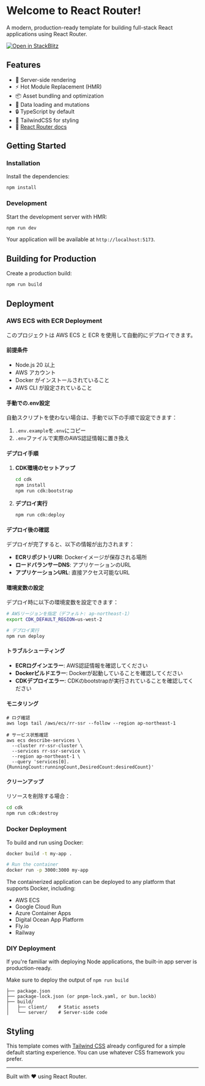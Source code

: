 # Welcome to React Router!

A modern, production-ready template for building full-stack React applications using React Router.

[![Open in StackBlitz](https://developer.stackblitz.com/img/open_in_stackblitz.svg)](https://stackblitz.com/github/remix-run/react-router-templates/tree/main/default)

## Features

- 🚀 Server-side rendering
- ⚡️ Hot Module Replacement (HMR)
- 📦 Asset bundling and optimization
- 🔄 Data loading and mutations
- 🔒 TypeScript by default
- 🎉 TailwindCSS for styling
- 📖 [React Router docs](https://reactrouter.com/)

## Getting Started

### Installation

Install the dependencies:

```bash
npm install
```

### Development

Start the development server with HMR:

```bash
npm run dev
```

Your application will be available at `http://localhost:5173`.

## Building for Production

Create a production build:

```bash
npm run build
```

## Deployment

### AWS ECS with ECR Deployment

このプロジェクトは AWS ECS と ECR を使用して自動的にデプロイできます。

#### 前提条件

- Node.js 20 以上
- AWS アカウント
- Docker がインストールされていること
- AWS CLI が設定されていること

#### 手動での.env設定

自動スクリプトを使わない場合は、手動で以下の手順で設定できます：

1. `.env.example`を`.env`にコピー
2. `.env`ファイルで実際のAWS認証情報に置き換え

#### デプロイ手順

1. **CDK環境のセットアップ**

   ```bash
   cd cdk
   npm install
   npm run cdk:bootstrap
   ```

2. **デプロイ実行**

   ```bash
   npm run cdk:deploy
   ```

#### デプロイ後の確認

デプロイが完了すると、以下の情報が出力されます：

- **ECRリポジトリURI**: Dockerイメージが保存される場所
- **ロードバランサーDNS**: アプリケーションのURL
- **アプリケーションURL**: 直接アクセス可能なURL

#### 環境変数の設定

デプロイ時に以下の環境変数を設定できます：

```bash
# AWSリージョンを指定（デフォルト: ap-northeast-1）
export CDK_DEFAULT_REGION=us-west-2

# デプロイ実行
npm run deploy
```

#### トラブルシューティング

- **ECRログインエラー**: AWS認証情報を確認してください
- **Dockerビルドエラー**: Dockerが起動していることを確認してください
- **CDKデプロイエラー**: CDKのbootstrapが実行されていることを確認してください

#### モニタリング
```
# ログ確認
aws logs tail /aws/ecs/rr-ssr --follow --region ap-northeast-1
```

```
# サービス状態確認
aws ecs describe-services \
  --cluster rr-ssr-cluster \
  --services rr-ssr-service \
  --region ap-northeast-1 \
  --query 'services[0].{RunningCount:runningCount,DesiredCount:desiredCount}'
```

#### クリーンアップ

リソースを削除する場合：

```bash
cd cdk
npm run cdk:destroy
```

### Docker Deployment

To build and run using Docker:

```bash
docker build -t my-app .

# Run the container
docker run -p 3000:3000 my-app
```

The containerized application can be deployed to any platform that supports Docker, including:

- AWS ECS
- Google Cloud Run
- Azure Container Apps
- Digital Ocean App Platform
- Fly.io
- Railway

### DIY Deployment

If you're familiar with deploying Node applications, the built-in app server is production-ready.

Make sure to deploy the output of `npm run build`

```
├── package.json
├── package-lock.json (or pnpm-lock.yaml, or bun.lockb)
├── build/
│   ├── client/    # Static assets
│   └── server/    # Server-side code
```

## Styling

This template comes with [Tailwind CSS](https://tailwindcss.com/) already configured for a simple default starting experience. You can use whatever CSS framework you prefer.

---

Built with ❤️ using React Router.
